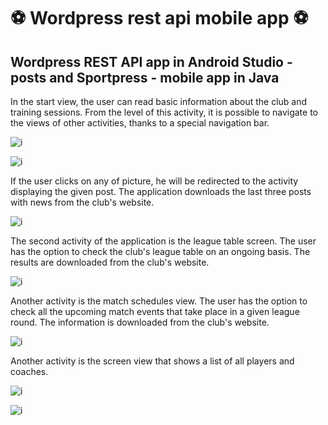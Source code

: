 

# :soccer: Wordpress rest api mobile app :soccer:

## Wordpress REST API app in Android Studio - posts and Sportpress - mobile app in Java

In the start view, the user can read basic information about the club and training sessions. From the level of this activity, it is possible to navigate to the views of other activities, thanks to a special navigation bar.

![i](https://aleksandrajarczyk.com/inne/Beztytulu.png)

![i](https://aleksandrajarczyk.com/inne/Beztytulu1.png)

If the user clicks on any of picture, he will be redirected to the activity displaying the given post. The application downloads the last three posts with news from the club's website.

![i](https://aleksandrajarczyk.com/inne/Beztytulu2.png)

The second activity of the application is the league table screen. The user has the option to check the club's league table on an ongoing basis. The results are downloaded from the club's website.

![i](https://aleksandrajarczyk.com/inne/Beztytulu3.png)

Another activity is the match schedules view. The user has the option to check all the upcoming match events that take place in a given league round. The information is downloaded from the club's website.

![i](https://aleksandrajarczyk.com/inne/Beztytulu4.png)

Another activity is the screen view that shows a list of all players and coaches.

![i](https://aleksandrajarczyk.com/inne/Beztytulu5.png)

![i](https://aleksandrajarczyk.com/inne/Beztytulu6.png)


